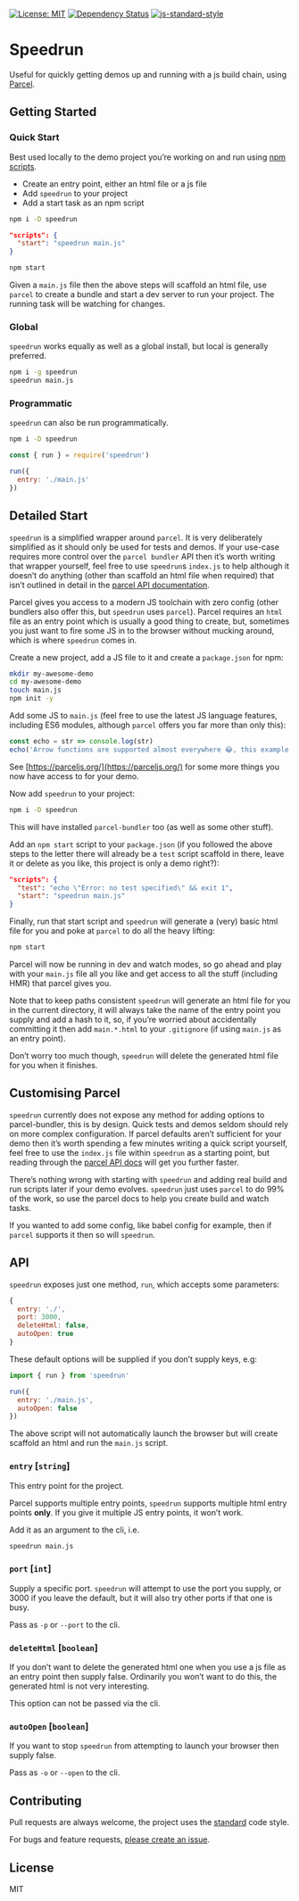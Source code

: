 
[![License: MIT](https://img.shields.io/badge/License-MIT-yellow.svg)](https://opensource.org/licenses/MIT)
[![Dependency Status](https://david-dm.org/mattstyles/speedrun.svg)](https://david-dm.org/mattstyles/speedrun)
[![js-standard-style](https://img.shields.io/badge/code%20style-standard-brightgreen.svg)](http://standardjs.com/)

# Speedrun

Useful for quickly getting demos up and running with a js build chain, using [Parcel](https://parceljs.org/).

## Getting Started

### Quick Start

Best used locally to the demo project you’re working on and run using [npm scripts](https://docs.npmjs.com/misc/scripts).

* Create an entry point, either an html file or a js file
* Add `speedrun` to your project
* Add a start task as an npm script

```sh
npm i -D speedrun
```

```json
"scripts": {
  "start": "speedrun main.js"
}
```

```sh
npm start
```

Given a `main.js` file then the above steps will scaffold an html file, use `parcel` to create a bundle and start a dev server to run your project. The running task will be watching for changes.

### Global

`speedrun` works equally as well as a global install, but local is generally preferred.

```sh
npm i -g speedrun
speedrun main.js
```

### Programmatic

`speedrun` can also be run programmatically.

```sh
npm i -D speedrun
```

```js
const { run } = require('speedrun')

run({
  entry: './main.js'
})
```

## Detailed Start

`speedrun` is a simplified wrapper around `parcel`. It is very deliberately simplified as it should only be used for tests and demos. If your use-case requires more control over the `parcel bundler` API then it’s worth writing that wrapper yourself, feel free to use `speedrun`s `index.js` to help although it doesn’t do anything (other than scaffold an html file when required) that isn’t outlined in detail in the [parcel API documentation](https://parceljs.org/api.html).

Parcel gives you access to a modern JS toolchain with zero config (other bundlers also offer this, but `speedrun` uses `parcel`). Parcel requires an `html` file as an entry point which is usually a good thing to create, but, sometimes you just want to fire some JS in to the browser without mucking around, which is where `speedrun` comes in.

Create a new project, add a JS file to it and create a `package.json` for npm:

```sh
mkdir my-awesome-demo
cd my-awesome-demo
touch main.js
npm init -y
```

Add some JS to `main.js` (feel free to use the latest JS language features, including ES6 modules, although `parcel` offers you far more than only this):

```js
const echo = str => console.log(str)
echo('Arrow functions are supported almost everywhere 😂, this example is terrible!')
```

See [https://parceljs.org/](https://parceljs.org/) for some more things you now have access to for your demo.

Now add `speedrun` to your project:

```sh
npm i -D speedrun
```

This will have installed `parcel-bundler` too (as well as some other stuff).

Add an `npm start` script to your `package.json` (if you followed the above steps to the letter there will already be a `test` script scaffold in there, leave it or delete as you like, this project is only a demo right?):

```json
"scripts": {
  "test": "echo \"Error: no test specified\" && exit 1",
  "start": "speedrun main.js"
}
```

Finally, run that start script and `speedrun` will generate a (very) basic html file for you and poke at `parcel` to do all the heavy lifting:

```sh
npm start
```

Parcel will now be running in dev and watch modes, so go ahead and play with your `main.js` file all you like and get access to all the stuff (including HMR) that parcel gives you.

Note that to keep paths consistent `speedrun` will generate an html file for you in the current directory, it will always take the name of the entry point you supply and add a hash to it, so, if you’re worried about accidentally committing it then add `main.*.html` to your `.gitignore` (if using `main.js` as an entry point).

Don’t worry too much though, `speedrun` will delete the generated html file for you when it finishes.

## Customising Parcel

`speedrun` currently does not expose any method for adding options to parcel-bundler, this is by design. Quick tests and demos seldom should rely on more complex configuration. If parcel defaults aren’t sufficient for your demo then it’s worth spending a few minutes writing a quick script yourself, feel free to use the `index.js` file within `speedrun` as a starting point, but reading through the [parcel API docs](https://parceljs.org/api.html) will get you further faster.

There’s nothing wrong with starting with `speedrun` and adding real build and run scripts later if your demo evolves. `speedrun` just uses `parcel` to do 99% of the work, so use the parcel docs to help you create build and watch tasks.

If you wanted to add some config, like babel config for example, then if `parcel` supports it then so will `speedrun`.

## API

`speedrun` exposes just one method, `run`, which accepts some parameters:

```js
{
  entry: './',
  port: 3000,
  deleteHtml: false,
  autoOpen: true
}
```

These default options will be supplied if you don’t supply keys, e.g:

```js
import { run } from 'speedrun'

run({
  entry: './main.js',
  autoOpen: false
})
```

The above script will not automatically launch the browser but will create scaffold an html and run the `main.js` script.

### `entry` [`string`]

This entry point for the project.

Parcel supports multiple entry points, `speedrun` supports multiple html entry points **only**. If you give it multiple JS entry points, it won’t work.

Add it as an argument to the cli, i.e.

```sh
speedrun main.js
```

### `port` [`int`]

Supply a specific port. `speedrun` will attempt to use the port you supply, or 3000 if you leave the default, but it will also try other ports if that one is busy.

Pass as `-p` or `--port` to the cli.

### `deleteHtml` [`boolean`]

If you don’t want to delete the generated html one when you use a js file as an entry point then supply false. Ordinarily you won’t want to do this, the generated html is not very interesting.

This option can not be passed via the cli.

### `autoOpen` [`boolean`]

If you want to stop `speedrun` from attempting to launch your browser then supply false.

Pass as `-o` or `--open` to the cli.

## Contributing

Pull requests are always welcome, the project uses the [standard](http://standardjs.com) code style.

For bugs and feature requests, [please create an issue](https://github.com/mattstyles/speedrun/issues).

## License

MIT
